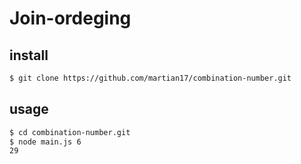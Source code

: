 # Join-ordeging

## install
```bash
$ git clone https://github.com/martian17/combination-number.git
```

## usage
```bash
$ cd combination-number.git
$ node main.js 6
29
```
